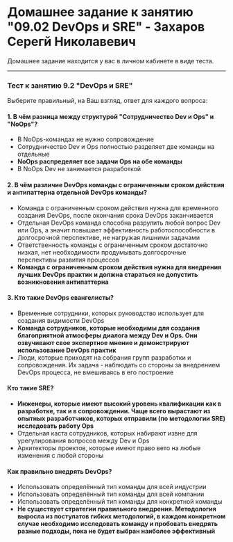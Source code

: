# Домашнее задание к занятию "09.02 DevOps и SRE" - Захаров Серегй Николавевич

Домашнее задание находится у вас в личном кабинете в виде теста.

---

### Тест к занятию 9.2 "DevOps и SRE"
Выберите правильный, на Ваш взгляд, ответ для каждого вопроса:

#### 1. В чём разница между структурой "Сотрудничество Dev и Ops" и "NoOps"?
* В NoOps-командах не нужно сопровождение
* Сотрудничество Dev и Ops полностью разделяет две команды на отдельные
* **NoOps распределяет все задачи Ops на обе команды**
* В NoOps Dev не занимается разработкой

#### 2. В чём различие DevOps команды с ограниченным сроком действия и антипаттерна отдельной DevOps команды?
* Команда с ограниченным сроком действия нужна для временного создания DevOps, после окончания срока DevOps заканчивается
* Отдельная DevOps команда способна разрулить любой вопрос Dev или Ops, а значит повышает эффективность работоспособности в долгосрочной перспективе, не нагружая лишними задачами
* Ответственность команды с ограниченным сроком достаточно низкая, нет необходимости продумывать долгосрочные перспективы развития процессов
* **Команда с ограниченным сроком действия нужна для внедрения лучших DevOps практик и должна стараться не допустить возникновения антипаттерна**

#### 3. Кто такие DevOps евангелисты?
* Временные сотрудники, которых руководство использует для создания видимости DevOps
* **Команда сотрудников, которые необходимы для создания благоприятной атмосферы диалога между Dev и Ops. Они озвучивают свое экспертное мнение и демонстрируют использование DevOps практик**
* Люди, которые приходят на собрания групп разработки и сопровождения. Их задача - наблюдать со стороны за внедрением DevOps процесса, не вмешиваясь в его построение

#### Кто такие SRE?
* **Инженеры, которые имеют высокий уровень квалификации как в разработке, так и в сопровождении. Чаще всего вырастают из опытных разработчиков, которых отправили (по методологии SRE) исследовать работу Ops**
* Отдельная каста сотрудников, которых набирают извне для урегулирования вопросов между Dev и Ops
* Архитекторы проектов, которые имеют право вето на любые изменения с любой стороны

#### Как правильно внедрять DevOps?
* Использовать определённый тип команды для всей индустрии
* Использовать определённый тип команды для всей компании
* Использовать определённый тип команды для конкретной команды
* **Не существует стратегии правильного внедрения. Методология выросла из постулатов гибких методологий, в каждом конкретном случае необходимо исследовать команду и пробовать внедрять разные подходы, пока не будет выбран наиболее эффективный**

